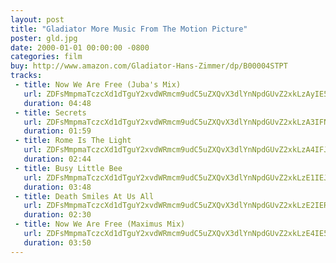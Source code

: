 ```yaml
---
layout: post
title: "Gladiator More Music From The Motion Picture"
poster: gld.jpg
date: 2000-01-01 00:00:00 -0800
categories: film
buy: http://www.amazon.com/Gladiator-Hans-Zimmer/dp/B00004STPT
tracks:
 - title: Now We Are Free (Juba's Mix)
   url: ZDFsMmpmaTczcXd1dTguY2xvdWRmcm9udC5uZXQvX3dlYnNpdGUvZ2xkLzAyIE5vdyBXZSBBcmUgRnJlZSAoSnViYSdzIE1peCkubXAz
   duration: 04:48
 - title: Secrets
   url: ZDFsMmpmaTczcXd1dTguY2xvdWRmcm9udC5uZXQvX3dlYnNpdGUvZ2xkLzA3IFNlY3JldHMubXAz
   duration: 01:59
 - title: Rome Is The Light
   url: ZDFsMmpmaTczcXd1dTguY2xvdWRmcm9udC5uZXQvX3dlYnNpdGUvZ2xkLzA4IFJvbWUgSXMgVGhlIExpZ2h0Lm1wMw==
   duration: 02:44
 - title: Busy Little Bee
   url: ZDFsMmpmaTczcXd1dTguY2xvdWRmcm9udC5uZXQvX3dlYnNpdGUvZ2xkLzE1IEJ1c3kgTGl0dGxlIEJlZS5tcDM=
   duration: 03:48
 - title: Death Smiles At Us All
   url: ZDFsMmpmaTczcXd1dTguY2xvdWRmcm9udC5uZXQvX3dlYnNpdGUvZ2xkLzE2IERlYXRoIFNtaWxlcyBBdCBVcyBBbGwubXAz
   duration: 02:30
 - title: Now We Are Free (Maximus Mix)
   url: ZDFsMmpmaTczcXd1dTguY2xvdWRmcm9udC5uZXQvX3dlYnNpdGUvZ2xkLzE4IE5vdyBXZSBBcmUgRnJlZSAoTWF4aW11cyBNaXgpLm1wMw==
   duration: 03:50
---
```

